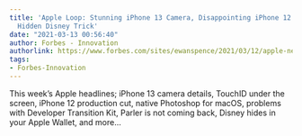 ```yaml
---
title: 'Apple Loop: Stunning iPhone 13 Camera, Disappointing iPhone 12 Sales, Apple’s
  Hidden Disney Trick'
date: "2021-03-13 00:56:40"
author: Forbes - Innovation
authorlink: https://www.forbes.com/sites/ewanspence/2021/03/12/apple-news-headlines-iphone-13-camera-macos-m1-photoshop-parlet-app-store-disney/
tags:
- Forbes-Innovation
---
```

This week’s Apple headlines; iPhone 13 camera details, TouchID under the screen, iPhone 12 production cut, native Photoshop for macOS, problems with Developer Transition Kit, Parler is not coming back, Disney hides in your Apple Wallet, and more...
